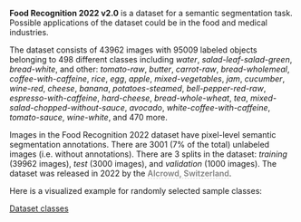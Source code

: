 **Food Recognition 2022 v2.0** is a dataset for a semantic segmentation task. Possible applications of the dataset could be in the food and medical industries. 

The dataset consists of 43962 images with 95009 labeled objects belonging to 498 different classes including *water*, *salad-leaf-salad-green*, *bread-white*, and other: *tomato-raw*, *butter*, *carrot-raw*, *bread-wholemeal*, *coffee-with-caffeine*, *rice*, *egg*, *apple*, *mixed-vegetables*, *jam*, *cucumber*, *wine-red*, *cheese*, *banana*, *potatoes-steamed*, *bell-pepper-red-raw*, *espresso-with-caffeine*, *hard-cheese*, *bread-whole-wheat*, *tea*, *mixed-salad-chopped-without-sauce*, *avocado*, *white-coffee-with-caffeine*, *tomato-sauce*, *wine-white*, and 470 more.

Images in the Food Recognition 2022 dataset have pixel-level semantic segmentation annotations. There are 3001 (7% of the total) unlabeled images (i.e. without annotations). There are 3 splits in the dataset: *training* (39962 images), *test* (3000 images), and *validation* (1000 images). The dataset was released in 2022 by the <span style="font-weight: 600; color: grey; border-bottom: 1px dashed #d3d3d3;">AIcrowd, Switzerland</span>.

Here is a visualized example for randomly selected sample classes:

[Dataset classes](https://github.com/dataset-ninja/food-recognition/raw/main/visualizations/classes_preview.webm)
